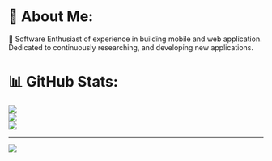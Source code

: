 # 💫 About Me:
🔭 Software Enthusiast of experience in building mobile and web application.<br> Dedicated to continuously researching, and developing new applications.<br>

# 📊 GitHub Stats:
![](https://github-readme-stats.vercel.app/api?username=iamromandev&theme=tokyonight&hide_border=true&include_all_commits=true&count_private=true)<br/>
![](https://github-readme-streak-stats.herokuapp.com/?user=iamromandev&theme=tokyonight&hide_border=true)<br/>
![](https://github-readme-stats.vercel.app/api/top-langs/?username=iamromandev&theme=tokyonight&hide_border=true&include_all_commits=true&count_private=true&layout=compact)

---
![](https://komarev.com/ghpvc/?username=iamromandev&label=PROFILE+VIEWS)

<!--
**iamromandev/iamromandev** is a ✨ _special_ ✨ repository because its `README.md` (this file) appears on your GitHub profile.

Here are some ideas to get you started:

- 🔭 I’m currently working on ...
- 🌱 I’m currently learning ...
- 👯 I’m looking to collaborate on ...
- 🤔 I’m looking for help with ...
- 💬 Ask me about ...
- 📫 How to reach me: ...
- 😄 Pronouns: ...
- ⚡ Fun fact: ...
-->
